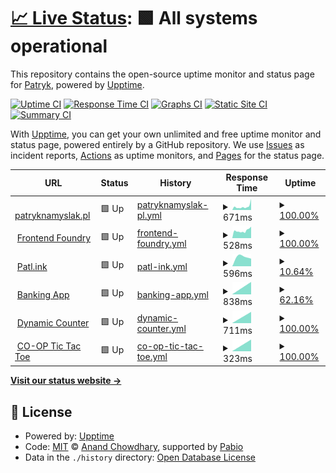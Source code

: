 # [📈 Live Status](https://PatrykNamyslak.github.io/status-check): <!--live status--> **🟩 All systems operational**

This repository contains the open-source uptime monitor and status page for [Patryk](https://patryknamyslak.pl), powered by [Upptime](https://github.com/upptime/upptime).

[![Uptime CI](https://github.com/PatrykNamyslak/status-check/workflows/Uptime%20CI/badge.svg)](https://github.com/PatrykNamyslak/status-check/actions?query=workflow%3A%22Uptime+CI%22)
[![Response Time CI](https://github.com/PatrykNamyslak/status-check/workflows/Response%20Time%20CI/badge.svg)](https://github.com/PatrykNamyslak/status-check/actions?query=workflow%3A%22Response+Time+CI%22)
[![Graphs CI](https://github.com/PatrykNamyslak/status-check/workflows/Graphs%20CI/badge.svg)](https://github.com/PatrykNamyslak/status-check/actions?query=workflow%3A%22Graphs+CI%22)
[![Static Site CI](https://github.com/PatrykNamyslak/status-check/workflows/Static%20Site%20CI/badge.svg)](https://github.com/PatrykNamyslak/status-check/actions?query=workflow%3A%22Static+Site+CI%22)
[![Summary CI](https://github.com/PatrykNamyslak/status-check/workflows/Summary%20CI/badge.svg)](https://github.com/PatrykNamyslak/status-check/actions?query=workflow%3A%22Summary+CI%22)

With [Upptime](https://upptime.js.org), you can get your own unlimited and free uptime monitor and status page, powered entirely by a GitHub repository. We use [Issues](https://github.com/PatrykNamyslak/status-check/issues) as incident reports, [Actions](https://github.com/PatrykNamyslak/status-check/actions) as uptime monitors, and [Pages](https://PatrykNamyslak.github.io/status-check) for the status page.

<!--start: status pages-->
<!-- This summary is generated by Upptime (https://github.com/upptime/upptime) -->
<!-- Do not edit this manually, your changes will be overwritten -->
<!-- prettier-ignore -->
| URL | Status | History | Response Time | Uptime |
| --- | ------ | ------- | ------------- | ------ |
| <img alt="" src="https://icons.duckduckgo.com/ip3/patl.ink.ico" height="13"> [patryknamyslak.pl](https://patl.ink/pn) | 🟩 Up | [patryknamyslak-pl.yml](https://github.com/PatrykNamyslak/status-check/commits/HEAD/history/patryknamyslak-pl.yml) | <details><summary><img alt="Response time graph" src="./graphs/patryknamyslak-pl/response-time-week.png" height="20"> 671ms</summary><br><a href="https://PatrykNamyslak.github.io/status-check/history/patryknamyslak-pl"><img alt="Response time 744" src="https://img.shields.io/endpoint?url=https%3A%2F%2Fraw.githubusercontent.com%2FPatrykNamyslak%2Fstatus-check%2FHEAD%2Fapi%2Fpatryknamyslak-pl%2Fresponse-time.json"></a><br><a href="https://PatrykNamyslak.github.io/status-check/history/patryknamyslak-pl"><img alt="24-hour response time 1129" src="https://img.shields.io/endpoint?url=https%3A%2F%2Fraw.githubusercontent.com%2FPatrykNamyslak%2Fstatus-check%2FHEAD%2Fapi%2Fpatryknamyslak-pl%2Fresponse-time-day.json"></a><br><a href="https://PatrykNamyslak.github.io/status-check/history/patryknamyslak-pl"><img alt="7-day response time 671" src="https://img.shields.io/endpoint?url=https%3A%2F%2Fraw.githubusercontent.com%2FPatrykNamyslak%2Fstatus-check%2FHEAD%2Fapi%2Fpatryknamyslak-pl%2Fresponse-time-week.json"></a><br><a href="https://PatrykNamyslak.github.io/status-check/history/patryknamyslak-pl"><img alt="30-day response time 501" src="https://img.shields.io/endpoint?url=https%3A%2F%2Fraw.githubusercontent.com%2FPatrykNamyslak%2Fstatus-check%2FHEAD%2Fapi%2Fpatryknamyslak-pl%2Fresponse-time-month.json"></a><br><a href="https://PatrykNamyslak.github.io/status-check/history/patryknamyslak-pl"><img alt="1-year response time 744" src="https://img.shields.io/endpoint?url=https%3A%2F%2Fraw.githubusercontent.com%2FPatrykNamyslak%2Fstatus-check%2FHEAD%2Fapi%2Fpatryknamyslak-pl%2Fresponse-time-year.json"></a></details> | <details><summary><a href="https://PatrykNamyslak.github.io/status-check/history/patryknamyslak-pl">100.00%</a></summary><a href="https://PatrykNamyslak.github.io/status-check/history/patryknamyslak-pl"><img alt="All-time uptime 95.33%" src="https://img.shields.io/endpoint?url=https%3A%2F%2Fraw.githubusercontent.com%2FPatrykNamyslak%2Fstatus-check%2FHEAD%2Fapi%2Fpatryknamyslak-pl%2Fuptime.json"></a><br><a href="https://PatrykNamyslak.github.io/status-check/history/patryknamyslak-pl"><img alt="24-hour uptime 100.00%" src="https://img.shields.io/endpoint?url=https%3A%2F%2Fraw.githubusercontent.com%2FPatrykNamyslak%2Fstatus-check%2FHEAD%2Fapi%2Fpatryknamyslak-pl%2Fuptime-day.json"></a><br><a href="https://PatrykNamyslak.github.io/status-check/history/patryknamyslak-pl"><img alt="7-day uptime 100.00%" src="https://img.shields.io/endpoint?url=https%3A%2F%2Fraw.githubusercontent.com%2FPatrykNamyslak%2Fstatus-check%2FHEAD%2Fapi%2Fpatryknamyslak-pl%2Fuptime-week.json"></a><br><a href="https://PatrykNamyslak.github.io/status-check/history/patryknamyslak-pl"><img alt="30-day uptime 92.78%" src="https://img.shields.io/endpoint?url=https%3A%2F%2Fraw.githubusercontent.com%2FPatrykNamyslak%2Fstatus-check%2FHEAD%2Fapi%2Fpatryknamyslak-pl%2Fuptime-month.json"></a><br><a href="https://PatrykNamyslak.github.io/status-check/history/patryknamyslak-pl"><img alt="1-year uptime 95.33%" src="https://img.shields.io/endpoint?url=https%3A%2F%2Fraw.githubusercontent.com%2FPatrykNamyslak%2Fstatus-check%2FHEAD%2Fapi%2Fpatryknamyslak-pl%2Fuptime-year.json"></a></details>
| <img alt="" src="https://icons.duckduckgo.com/ip3/patl.ink.ico" height="13"> [Frontend Foundry](https://patl.ink/?url=iITaBt) | 🟩 Up | [frontend-foundry.yml](https://github.com/PatrykNamyslak/status-check/commits/HEAD/history/frontend-foundry.yml) | <details><summary><img alt="Response time graph" src="./graphs/frontend-foundry/response-time-week.png" height="20"> 528ms</summary><br><a href="https://PatrykNamyslak.github.io/status-check/history/frontend-foundry"><img alt="Response time 702" src="https://img.shields.io/endpoint?url=https%3A%2F%2Fraw.githubusercontent.com%2FPatrykNamyslak%2Fstatus-check%2FHEAD%2Fapi%2Ffrontend-foundry%2Fresponse-time.json"></a><br><a href="https://PatrykNamyslak.github.io/status-check/history/frontend-foundry"><img alt="24-hour response time 698" src="https://img.shields.io/endpoint?url=https%3A%2F%2Fraw.githubusercontent.com%2FPatrykNamyslak%2Fstatus-check%2FHEAD%2Fapi%2Ffrontend-foundry%2Fresponse-time-day.json"></a><br><a href="https://PatrykNamyslak.github.io/status-check/history/frontend-foundry"><img alt="7-day response time 528" src="https://img.shields.io/endpoint?url=https%3A%2F%2Fraw.githubusercontent.com%2FPatrykNamyslak%2Fstatus-check%2FHEAD%2Fapi%2Ffrontend-foundry%2Fresponse-time-week.json"></a><br><a href="https://PatrykNamyslak.github.io/status-check/history/frontend-foundry"><img alt="30-day response time 514" src="https://img.shields.io/endpoint?url=https%3A%2F%2Fraw.githubusercontent.com%2FPatrykNamyslak%2Fstatus-check%2FHEAD%2Fapi%2Ffrontend-foundry%2Fresponse-time-month.json"></a><br><a href="https://PatrykNamyslak.github.io/status-check/history/frontend-foundry"><img alt="1-year response time 702" src="https://img.shields.io/endpoint?url=https%3A%2F%2Fraw.githubusercontent.com%2FPatrykNamyslak%2Fstatus-check%2FHEAD%2Fapi%2Ffrontend-foundry%2Fresponse-time-year.json"></a></details> | <details><summary><a href="https://PatrykNamyslak.github.io/status-check/history/frontend-foundry">100.00%</a></summary><a href="https://PatrykNamyslak.github.io/status-check/history/frontend-foundry"><img alt="All-time uptime 97.11%" src="https://img.shields.io/endpoint?url=https%3A%2F%2Fraw.githubusercontent.com%2FPatrykNamyslak%2Fstatus-check%2FHEAD%2Fapi%2Ffrontend-foundry%2Fuptime.json"></a><br><a href="https://PatrykNamyslak.github.io/status-check/history/frontend-foundry"><img alt="24-hour uptime 100.00%" src="https://img.shields.io/endpoint?url=https%3A%2F%2Fraw.githubusercontent.com%2FPatrykNamyslak%2Fstatus-check%2FHEAD%2Fapi%2Ffrontend-foundry%2Fuptime-day.json"></a><br><a href="https://PatrykNamyslak.github.io/status-check/history/frontend-foundry"><img alt="7-day uptime 100.00%" src="https://img.shields.io/endpoint?url=https%3A%2F%2Fraw.githubusercontent.com%2FPatrykNamyslak%2Fstatus-check%2FHEAD%2Fapi%2Ffrontend-foundry%2Fuptime-week.json"></a><br><a href="https://PatrykNamyslak.github.io/status-check/history/frontend-foundry"><img alt="30-day uptime 99.07%" src="https://img.shields.io/endpoint?url=https%3A%2F%2Fraw.githubusercontent.com%2FPatrykNamyslak%2Fstatus-check%2FHEAD%2Fapi%2Ffrontend-foundry%2Fuptime-month.json"></a><br><a href="https://PatrykNamyslak.github.io/status-check/history/frontend-foundry"><img alt="1-year uptime 97.11%" src="https://img.shields.io/endpoint?url=https%3A%2F%2Fraw.githubusercontent.com%2FPatrykNamyslak%2Fstatus-check%2FHEAD%2Fapi%2Ffrontend-foundry%2Fuptime-year.json"></a></details>
| <img alt="" src="https://icons.duckduckgo.com/ip3/patl.ink.ico" height="13"> [Patl.ink](https://patl.ink/) | 🟩 Up | [patl-ink.yml](https://github.com/PatrykNamyslak/status-check/commits/HEAD/history/patl-ink.yml) | <details><summary><img alt="Response time graph" src="./graphs/patl-ink/response-time-week.png" height="20"> 596ms</summary><br><a href="https://PatrykNamyslak.github.io/status-check/history/patl-ink"><img alt="Response time 596" src="https://img.shields.io/endpoint?url=https%3A%2F%2Fraw.githubusercontent.com%2FPatrykNamyslak%2Fstatus-check%2FHEAD%2Fapi%2Fpatl-ink%2Fresponse-time.json"></a><br><a href="https://PatrykNamyslak.github.io/status-check/history/patl-ink"><img alt="24-hour response time 596" src="https://img.shields.io/endpoint?url=https%3A%2F%2Fraw.githubusercontent.com%2FPatrykNamyslak%2Fstatus-check%2FHEAD%2Fapi%2Fpatl-ink%2Fresponse-time-day.json"></a><br><a href="https://PatrykNamyslak.github.io/status-check/history/patl-ink"><img alt="7-day response time 596" src="https://img.shields.io/endpoint?url=https%3A%2F%2Fraw.githubusercontent.com%2FPatrykNamyslak%2Fstatus-check%2FHEAD%2Fapi%2Fpatl-ink%2Fresponse-time-week.json"></a><br><a href="https://PatrykNamyslak.github.io/status-check/history/patl-ink"><img alt="30-day response time 596" src="https://img.shields.io/endpoint?url=https%3A%2F%2Fraw.githubusercontent.com%2FPatrykNamyslak%2Fstatus-check%2FHEAD%2Fapi%2Fpatl-ink%2Fresponse-time-month.json"></a><br><a href="https://PatrykNamyslak.github.io/status-check/history/patl-ink"><img alt="1-year response time 596" src="https://img.shields.io/endpoint?url=https%3A%2F%2Fraw.githubusercontent.com%2FPatrykNamyslak%2Fstatus-check%2FHEAD%2Fapi%2Fpatl-ink%2Fresponse-time-year.json"></a></details> | <details><summary><a href="https://PatrykNamyslak.github.io/status-check/history/patl-ink">10.64%</a></summary><a href="https://PatrykNamyslak.github.io/status-check/history/patl-ink"><img alt="All-time uptime 10.64%" src="https://img.shields.io/endpoint?url=https%3A%2F%2Fraw.githubusercontent.com%2FPatrykNamyslak%2Fstatus-check%2FHEAD%2Fapi%2Fpatl-ink%2Fuptime.json"></a><br><a href="https://PatrykNamyslak.github.io/status-check/history/patl-ink"><img alt="24-hour uptime 10.64%" src="https://img.shields.io/endpoint?url=https%3A%2F%2Fraw.githubusercontent.com%2FPatrykNamyslak%2Fstatus-check%2FHEAD%2Fapi%2Fpatl-ink%2Fuptime-day.json"></a><br><a href="https://PatrykNamyslak.github.io/status-check/history/patl-ink"><img alt="7-day uptime 10.64%" src="https://img.shields.io/endpoint?url=https%3A%2F%2Fraw.githubusercontent.com%2FPatrykNamyslak%2Fstatus-check%2FHEAD%2Fapi%2Fpatl-ink%2Fuptime-week.json"></a><br><a href="https://PatrykNamyslak.github.io/status-check/history/patl-ink"><img alt="30-day uptime 10.64%" src="https://img.shields.io/endpoint?url=https%3A%2F%2Fraw.githubusercontent.com%2FPatrykNamyslak%2Fstatus-check%2FHEAD%2Fapi%2Fpatl-ink%2Fuptime-month.json"></a><br><a href="https://PatrykNamyslak.github.io/status-check/history/patl-ink"><img alt="1-year uptime 10.64%" src="https://img.shields.io/endpoint?url=https%3A%2F%2Fraw.githubusercontent.com%2FPatrykNamyslak%2Fstatus-check%2FHEAD%2Fapi%2Fpatl-ink%2Fuptime-year.json"></a></details>
| <img alt="" src="https://icons.duckduckgo.com/ip3/patl.ink.ico" height="13"> [Banking App](https://patl.ink/?url=8fTcEv) | 🟩 Up | [banking-app.yml](https://github.com/PatrykNamyslak/status-check/commits/HEAD/history/banking-app.yml) | <details><summary><img alt="Response time graph" src="./graphs/banking-app/response-time-week.png" height="20"> 838ms</summary><br><a href="https://PatrykNamyslak.github.io/status-check/history/banking-app"><img alt="Response time 838" src="https://img.shields.io/endpoint?url=https%3A%2F%2Fraw.githubusercontent.com%2FPatrykNamyslak%2Fstatus-check%2FHEAD%2Fapi%2Fbanking-app%2Fresponse-time.json"></a><br><a href="https://PatrykNamyslak.github.io/status-check/history/banking-app"><img alt="24-hour response time 838" src="https://img.shields.io/endpoint?url=https%3A%2F%2Fraw.githubusercontent.com%2FPatrykNamyslak%2Fstatus-check%2FHEAD%2Fapi%2Fbanking-app%2Fresponse-time-day.json"></a><br><a href="https://PatrykNamyslak.github.io/status-check/history/banking-app"><img alt="7-day response time 838" src="https://img.shields.io/endpoint?url=https%3A%2F%2Fraw.githubusercontent.com%2FPatrykNamyslak%2Fstatus-check%2FHEAD%2Fapi%2Fbanking-app%2Fresponse-time-week.json"></a><br><a href="https://PatrykNamyslak.github.io/status-check/history/banking-app"><img alt="30-day response time 838" src="https://img.shields.io/endpoint?url=https%3A%2F%2Fraw.githubusercontent.com%2FPatrykNamyslak%2Fstatus-check%2FHEAD%2Fapi%2Fbanking-app%2Fresponse-time-month.json"></a><br><a href="https://PatrykNamyslak.github.io/status-check/history/banking-app"><img alt="1-year response time 838" src="https://img.shields.io/endpoint?url=https%3A%2F%2Fraw.githubusercontent.com%2FPatrykNamyslak%2Fstatus-check%2FHEAD%2Fapi%2Fbanking-app%2Fresponse-time-year.json"></a></details> | <details><summary><a href="https://PatrykNamyslak.github.io/status-check/history/banking-app">62.16%</a></summary><a href="https://PatrykNamyslak.github.io/status-check/history/banking-app"><img alt="All-time uptime 62.16%" src="https://img.shields.io/endpoint?url=https%3A%2F%2Fraw.githubusercontent.com%2FPatrykNamyslak%2Fstatus-check%2FHEAD%2Fapi%2Fbanking-app%2Fuptime.json"></a><br><a href="https://PatrykNamyslak.github.io/status-check/history/banking-app"><img alt="24-hour uptime 62.16%" src="https://img.shields.io/endpoint?url=https%3A%2F%2Fraw.githubusercontent.com%2FPatrykNamyslak%2Fstatus-check%2FHEAD%2Fapi%2Fbanking-app%2Fuptime-day.json"></a><br><a href="https://PatrykNamyslak.github.io/status-check/history/banking-app"><img alt="7-day uptime 62.16%" src="https://img.shields.io/endpoint?url=https%3A%2F%2Fraw.githubusercontent.com%2FPatrykNamyslak%2Fstatus-check%2FHEAD%2Fapi%2Fbanking-app%2Fuptime-week.json"></a><br><a href="https://PatrykNamyslak.github.io/status-check/history/banking-app"><img alt="30-day uptime 62.16%" src="https://img.shields.io/endpoint?url=https%3A%2F%2Fraw.githubusercontent.com%2FPatrykNamyslak%2Fstatus-check%2FHEAD%2Fapi%2Fbanking-app%2Fuptime-month.json"></a><br><a href="https://PatrykNamyslak.github.io/status-check/history/banking-app"><img alt="1-year uptime 62.16%" src="https://img.shields.io/endpoint?url=https%3A%2F%2Fraw.githubusercontent.com%2FPatrykNamyslak%2Fstatus-check%2FHEAD%2Fapi%2Fbanking-app%2Fuptime-year.json"></a></details>
| <img alt="" src="https://icons.duckduckgo.com/ip3/patl.ink.ico" height="13"> [Dynamic Counter](https://patl.ink/?url=Oxt9Sk) | 🟩 Up | [dynamic-counter.yml](https://github.com/PatrykNamyslak/status-check/commits/HEAD/history/dynamic-counter.yml) | <details><summary><img alt="Response time graph" src="./graphs/dynamic-counter/response-time-week.png" height="20"> 711ms</summary><br><a href="https://PatrykNamyslak.github.io/status-check/history/dynamic-counter"><img alt="Response time 711" src="https://img.shields.io/endpoint?url=https%3A%2F%2Fraw.githubusercontent.com%2FPatrykNamyslak%2Fstatus-check%2FHEAD%2Fapi%2Fdynamic-counter%2Fresponse-time.json"></a><br><a href="https://PatrykNamyslak.github.io/status-check/history/dynamic-counter"><img alt="24-hour response time 711" src="https://img.shields.io/endpoint?url=https%3A%2F%2Fraw.githubusercontent.com%2FPatrykNamyslak%2Fstatus-check%2FHEAD%2Fapi%2Fdynamic-counter%2Fresponse-time-day.json"></a><br><a href="https://PatrykNamyslak.github.io/status-check/history/dynamic-counter"><img alt="7-day response time 711" src="https://img.shields.io/endpoint?url=https%3A%2F%2Fraw.githubusercontent.com%2FPatrykNamyslak%2Fstatus-check%2FHEAD%2Fapi%2Fdynamic-counter%2Fresponse-time-week.json"></a><br><a href="https://PatrykNamyslak.github.io/status-check/history/dynamic-counter"><img alt="30-day response time 711" src="https://img.shields.io/endpoint?url=https%3A%2F%2Fraw.githubusercontent.com%2FPatrykNamyslak%2Fstatus-check%2FHEAD%2Fapi%2Fdynamic-counter%2Fresponse-time-month.json"></a><br><a href="https://PatrykNamyslak.github.io/status-check/history/dynamic-counter"><img alt="1-year response time 711" src="https://img.shields.io/endpoint?url=https%3A%2F%2Fraw.githubusercontent.com%2FPatrykNamyslak%2Fstatus-check%2FHEAD%2Fapi%2Fdynamic-counter%2Fresponse-time-year.json"></a></details> | <details><summary><a href="https://PatrykNamyslak.github.io/status-check/history/dynamic-counter">100.00%</a></summary><a href="https://PatrykNamyslak.github.io/status-check/history/dynamic-counter"><img alt="All-time uptime 100.00%" src="https://img.shields.io/endpoint?url=https%3A%2F%2Fraw.githubusercontent.com%2FPatrykNamyslak%2Fstatus-check%2FHEAD%2Fapi%2Fdynamic-counter%2Fuptime.json"></a><br><a href="https://PatrykNamyslak.github.io/status-check/history/dynamic-counter"><img alt="24-hour uptime 100.00%" src="https://img.shields.io/endpoint?url=https%3A%2F%2Fraw.githubusercontent.com%2FPatrykNamyslak%2Fstatus-check%2FHEAD%2Fapi%2Fdynamic-counter%2Fuptime-day.json"></a><br><a href="https://PatrykNamyslak.github.io/status-check/history/dynamic-counter"><img alt="7-day uptime 100.00%" src="https://img.shields.io/endpoint?url=https%3A%2F%2Fraw.githubusercontent.com%2FPatrykNamyslak%2Fstatus-check%2FHEAD%2Fapi%2Fdynamic-counter%2Fuptime-week.json"></a><br><a href="https://PatrykNamyslak.github.io/status-check/history/dynamic-counter"><img alt="30-day uptime 100.00%" src="https://img.shields.io/endpoint?url=https%3A%2F%2Fraw.githubusercontent.com%2FPatrykNamyslak%2Fstatus-check%2FHEAD%2Fapi%2Fdynamic-counter%2Fuptime-month.json"></a><br><a href="https://PatrykNamyslak.github.io/status-check/history/dynamic-counter"><img alt="1-year uptime 100.00%" src="https://img.shields.io/endpoint?url=https%3A%2F%2Fraw.githubusercontent.com%2FPatrykNamyslak%2Fstatus-check%2FHEAD%2Fapi%2Fdynamic-counter%2Fuptime-year.json"></a></details>
| <img alt="" src="https://icons.duckduckgo.com/ip3/patl.ink.ico" height="13"> [CO-OP Tic Tac Toe](https://patl.ink/?url=xDdetI) | 🟩 Up | [co-op-tic-tac-toe.yml](https://github.com/PatrykNamyslak/status-check/commits/HEAD/history/co-op-tic-tac-toe.yml) | <details><summary><img alt="Response time graph" src="./graphs/co-op-tic-tac-toe/response-time-week.png" height="20"> 323ms</summary><br><a href="https://PatrykNamyslak.github.io/status-check/history/co-op-tic-tac-toe"><img alt="Response time 323" src="https://img.shields.io/endpoint?url=https%3A%2F%2Fraw.githubusercontent.com%2FPatrykNamyslak%2Fstatus-check%2FHEAD%2Fapi%2Fco-op-tic-tac-toe%2Fresponse-time.json"></a><br><a href="https://PatrykNamyslak.github.io/status-check/history/co-op-tic-tac-toe"><img alt="24-hour response time 323" src="https://img.shields.io/endpoint?url=https%3A%2F%2Fraw.githubusercontent.com%2FPatrykNamyslak%2Fstatus-check%2FHEAD%2Fapi%2Fco-op-tic-tac-toe%2Fresponse-time-day.json"></a><br><a href="https://PatrykNamyslak.github.io/status-check/history/co-op-tic-tac-toe"><img alt="7-day response time 323" src="https://img.shields.io/endpoint?url=https%3A%2F%2Fraw.githubusercontent.com%2FPatrykNamyslak%2Fstatus-check%2FHEAD%2Fapi%2Fco-op-tic-tac-toe%2Fresponse-time-week.json"></a><br><a href="https://PatrykNamyslak.github.io/status-check/history/co-op-tic-tac-toe"><img alt="30-day response time 323" src="https://img.shields.io/endpoint?url=https%3A%2F%2Fraw.githubusercontent.com%2FPatrykNamyslak%2Fstatus-check%2FHEAD%2Fapi%2Fco-op-tic-tac-toe%2Fresponse-time-month.json"></a><br><a href="https://PatrykNamyslak.github.io/status-check/history/co-op-tic-tac-toe"><img alt="1-year response time 323" src="https://img.shields.io/endpoint?url=https%3A%2F%2Fraw.githubusercontent.com%2FPatrykNamyslak%2Fstatus-check%2FHEAD%2Fapi%2Fco-op-tic-tac-toe%2Fresponse-time-year.json"></a></details> | <details><summary><a href="https://PatrykNamyslak.github.io/status-check/history/co-op-tic-tac-toe">100.00%</a></summary><a href="https://PatrykNamyslak.github.io/status-check/history/co-op-tic-tac-toe"><img alt="All-time uptime 100.00%" src="https://img.shields.io/endpoint?url=https%3A%2F%2Fraw.githubusercontent.com%2FPatrykNamyslak%2Fstatus-check%2FHEAD%2Fapi%2Fco-op-tic-tac-toe%2Fuptime.json"></a><br><a href="https://PatrykNamyslak.github.io/status-check/history/co-op-tic-tac-toe"><img alt="24-hour uptime 100.00%" src="https://img.shields.io/endpoint?url=https%3A%2F%2Fraw.githubusercontent.com%2FPatrykNamyslak%2Fstatus-check%2FHEAD%2Fapi%2Fco-op-tic-tac-toe%2Fuptime-day.json"></a><br><a href="https://PatrykNamyslak.github.io/status-check/history/co-op-tic-tac-toe"><img alt="7-day uptime 100.00%" src="https://img.shields.io/endpoint?url=https%3A%2F%2Fraw.githubusercontent.com%2FPatrykNamyslak%2Fstatus-check%2FHEAD%2Fapi%2Fco-op-tic-tac-toe%2Fuptime-week.json"></a><br><a href="https://PatrykNamyslak.github.io/status-check/history/co-op-tic-tac-toe"><img alt="30-day uptime 100.00%" src="https://img.shields.io/endpoint?url=https%3A%2F%2Fraw.githubusercontent.com%2FPatrykNamyslak%2Fstatus-check%2FHEAD%2Fapi%2Fco-op-tic-tac-toe%2Fuptime-month.json"></a><br><a href="https://PatrykNamyslak.github.io/status-check/history/co-op-tic-tac-toe"><img alt="1-year uptime 100.00%" src="https://img.shields.io/endpoint?url=https%3A%2F%2Fraw.githubusercontent.com%2FPatrykNamyslak%2Fstatus-check%2FHEAD%2Fapi%2Fco-op-tic-tac-toe%2Fuptime-year.json"></a></details>

<!--end: status pages-->

[**Visit our status website →**](https://PatrykNamyslak.github.io/status-check)

## 📄 License

- Powered by: [Upptime](https://github.com/upptime/upptime)
- Code: [MIT](./LICENSE) © [Anand Chowdhary](https://anandchowdhary.com), supported by [Pabio](https://pabio.com)
- Data in the `./history` directory: [Open Database License](https://opendatacommons.org/licenses/odbl/1-0/)
